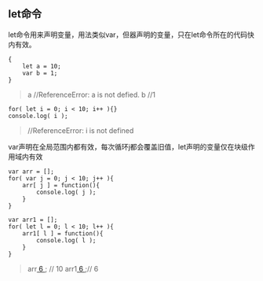 ## let命令

let命令用来声明变量，用法类似var，但器声明的变量，只在let命令所在的代码快内有效。

```
{
	let a = 10;
	var b = 1;
}
```

> a //ReferenceError: a is not defied.
> b //1

```
for( let i = 0; i < 10; i++ ){}
console.log( i );
```
> //ReferenceError: i is not defined


var声明在全局范围内都有效，每次循环j都会覆盖旧值，let声明的变量仅在块级作用域内有效
```
var arr = [];
for( var j = 0; j < 10; j++ ){
	arr[ j ] = function(){
		console.log( j );
	}
}

var arr1 = [];
for( let l = 0; l < 10; l++ ){
	arr1[ l ] = function(){
		console.log( l );
	}
}
```

> arr[ 6 ](); // 10
> arr1[ 6 ]();// 6
